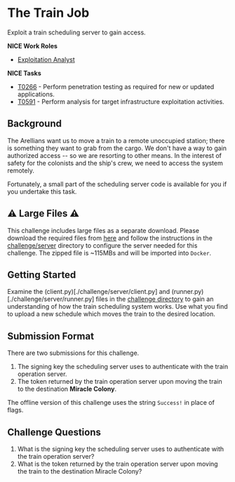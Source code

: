 # The Train Job

Exploit a train scheduling server to gain access.

**NICE Work Roles**

- [Exploitation Analyst](https://niccs.cisa.gov/workforce-development/nice-framework)

**NICE Tasks**

- [T0266](https://niccs.cisa.gov/workforce-development/nice-framework) - Perform penetration testing as required for new or updated applications.
- [T0591](https://niccs.cisa.gov/workforce-development/nice-framework) - Perform analysis for target infrastructure exploitation activities.

## Background

The Arellians want us to move a train to a remote unoccupied station; there is something they want to grab from the cargo. We don't have a way to gain authorized access -- so we are resorting to other means. In the interest of safety for the colonists and the ship's crew, we need to access the system remotely.

Fortunately, a small part of the scheduling server code is available for you if you undertake this task.

## ⚠️ Large Files ⚠️
This challenge includes large files as a separate download. Please download the required files from [here](https://presidentscup.cisa.gov/files/pc4/individualb-round2-the-train-job-largefiles.zip) and follow the instructions in the [challenge/server](./challenge/server) directory to configure the server needed for this challenge. The zipped file is ~115MBs and will be imported into `Docker`.

## Getting Started

Examine the (client.py)[./challenge/server/client.py] and (runner.py)[./challenge/server/runner.py] files in the [challenge directory](./challenge/server) to gain an understanding of how the train scheduling system works. Use what you find to upload a new schedule which moves the train to the desired location.

## Submission Format

There are two submissions for this challenge. 

1. The signing key the scheduling server uses to authenticate with the train operation server.
2. The token returned by the train operation server upon moving the train to the destination **Miracle Colony**.

The offline version of this challenge uses the string `Success!` in place of flags.

## Challenge Questions

1. What is the signing key the scheduling server uses to authenticate with the train operation server?
2. What is the token returned by the train operation server upon moving the train to the destination Miracle Colony?

